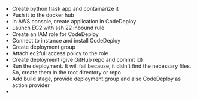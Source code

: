 - Create python flask app and containarize it
- Push it to the docker hub
- In AWS console, create application in CodeDeploy
- Launch EC2 with ssh 22 inbound rule
- Create an IAM role for CodeDeploy
- Connect to instance and install CodeDeploy
- Create deployment group
- Attach ec2full access policy to the role
- Create deployment (give GitHub repo and commit id)
- Run the deployment. It will fail because, it didn't find the necessary files. So, create them in the root directory or repo
- Add build stage, provide deployment group and also CodeDeploy as action provider
- 
